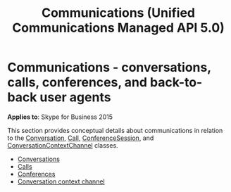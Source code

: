 ﻿---
title: Communications (Unified Communications Managed API 5.0)
TOCTitle: Communications - conversations, calls, conferences, and back-to-back user agents
ms:assetid: 441bc842-8f38-453a-b398-74ddebdcdaeb
ms:mtpsurl: https://msdn.microsoft.com/en-us/library/Dn465995(v=office.16)
ms:contentKeyID: 65239911
ms.date: 07/27/2015
mtps_version: v=office.16
---

# Communications - conversations, calls, conferences, and back-to-back user agents

**Applies to**: Skype for Business 2015

This section provides conceptual details about communications in relation to the [Conversation](https://msdn.microsoft.com/en-us/library/hh349224\(v=office.16\)), [Call](https://docs.microsoft.com/dotnet/api/microsoft.rtc.collaboration.call?view=ucma-api), [ConferenceSession](https://msdn.microsoft.com/en-us/library/hh349315\(v=office.16\)), and [ConversationContextChannel](https://msdn.microsoft.com/en-us/library/hh161849\(v=office.16\)) classes.

- [Conversations](conversations.md)
- [Calls](calls.md)
- [Conferences](conferences.md)
- [Conversation context channel](conversation-context-channel.md)

